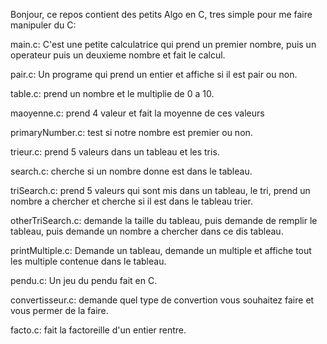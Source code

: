 Bonjour, ce repos contient des petits Algo en C, tres simple pour me faire manipuler du C:

main.c: C'est une petite calculatrice qui prend un premier nombre, puis un operateur puis un deuxieme nombre et fait le calcul.

pair.c: Un programe qui prend un entier et affiche si il est pair ou non.

table.c: prend un nombre et le multiplie de 0 a 10.

maoyenne.c: prend 4 valeur et fait la moyenne de ces valeurs

primaryNumber.c: test si notre nombre est premier ou non.

trieur.c: prend 5 valeurs dans un tableau et les tris.

search.c: cherche si un nombre donne est dans le tableau.

triSearch.c: prend 5 valeurs qui sont mis dans un tableau, le tri, prend un nombre a chercher et cherche si il est dans le tableau trier.

otherTriSearch.c: demande la taille du tableau, puis demande de remplir le tableau, puis demande un nombre a chercher dans ce dis tableau.

printMultiple.c: Demande un tableau, demande un multiple et affiche tout les multiple contenue dans le tableau.

pendu.c: Un jeu du pendu fait en C.

convertisseur.c: demande quel type de convertion vous souhaitez faire et vous permer de la faire.

facto.c: fait la factoreille d'un entier rentre.
